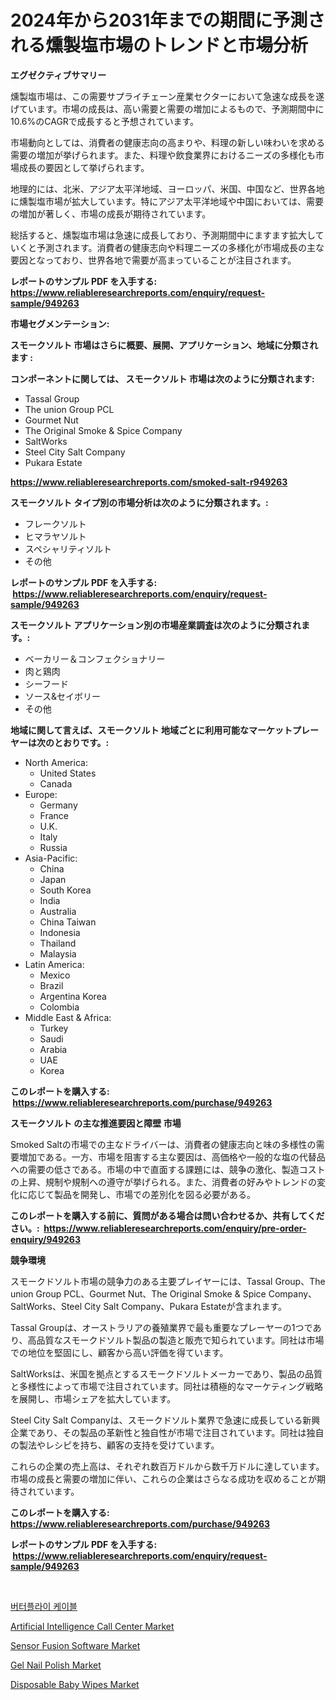 <p><h1>2024年から2031年までの期間に予測される燻製塩市場のトレンドと市場分析</h1></p><p><strong>エグゼクティブサマリー</strong></p>
<p><p>燻製塩市場は、この需要サプライチェーン産業セクターにおいて急速な成長を遂げています。市場の成長は、高い需要と需要の増加によるもので、予測期間中に10.6%のCAGRで成長すると予想されています。</p><p>市場動向としては、消費者の健康志向の高まりや、料理の新しい味わいを求める需要の増加が挙げられます。また、料理や飲食業界におけるニーズの多様化も市場成長の要因として挙げられます。</p><p>地理的には、北米、アジア太平洋地域、ヨーロッパ、米国、中国など、世界各地に燻製塩市場が拡大しています。特にアジア太平洋地域や中国においては、需要の増加が著しく、市場の成長が期待されています。</p><p>総括すると、燻製塩市場は急速に成長しており、予測期間中にますます拡大していくと予測されます。消費者の健康志向や料理ニーズの多様化が市場成長の主な要因となっており、世界各地で需要が高まっていることが注目されます。</p></p>
<p><strong>レポートのサンプル PDF を入手する: <a href="https://www.reliableresearchreports.com/enquiry/request-sample/949263">https://www.reliableresearchreports.com/enquiry/request-sample/949263</a></strong></p>
<p><strong>市場セグメンテーション:</strong></p>
<p><strong> スモークソルト 市場はさらに概要、展開、アプリケーション、地域に分類されます :</strong></p>
<p><strong>コンポーネントに関しては、 スモークソルト 市場は次のように分類されます: &nbsp;</strong></p>
<p><ul><li>Tassal Group</li><li>The union Group PCL</li><li>Gourmet Nut</li><li>The Original Smoke & Spice Company</li><li>SaltWorks</li><li>Steel City Salt Company</li><li>Pukara Estate</li></ul></p>
<p><strong><a href="https://www.reliableresearchreports.com/smoked-salt-r949263">https://www.reliableresearchreports.com/smoked-salt-r949263</a></strong></p>
<p><strong> スモークソルト タイプ別の市場分析は次のように分類されます。:</strong></p>
<p><ul><li>フレークソルト</li><li>ヒマラヤソルト</li><li>スペシャリティソルト</li><li>その他</li></ul></p>
<p><strong>レポートのサンプル PDF を入手する: &nbsp;<a href="https://www.reliableresearchreports.com/enquiry/request-sample/949263">https://www.reliableresearchreports.com/enquiry/request-sample/949263</a></strong></p>
<p><strong> スモークソルト アプリケーション別の市場産業調査は次のように分類されます。:</strong></p>
<p><ul><li>ベーカリー＆コンフェクショナリー</li><li>肉と鶏肉</li><li>シーフード</li><li>ソース&セイボリー</li><li>その他</li></ul></p>
<p><strong>地域に関して言えば、スモークソルト 地域ごとに利用可能なマーケットプレーヤーは次のとおりです。:</strong></p>
<p><ul>
    <li>
        North America:
        <ul>
            <li>United States</li>
            <li>Canada</li>
        </ul>
    </li>
    <li>
        Europe:
        <ul>
            <li>Germany</li>
            <li>France</li>
            <li>U.K.</li>
            <li>Italy</li>
            <li>Russia</li>
        </ul>
    </li>
    <li>
        Asia-Pacific:
        <ul>
            <li>China</li>
            <li>Japan</li>
            <li>South Korea</li>
            <li>India</li>
            <li>Australia</li>
            <li>China Taiwan</li>
            <li>Indonesia</li>
            <li>Thailand</li>
            <li>Malaysia</li>
        </ul>
    </li>
    <li>
        Latin America:
        <ul>
            <li>Mexico</li>
            <li>Brazil</li>
            <li>Argentina Korea</li>
            <li>Colombia</li>
        </ul>
    </li>
    <li>
        Middle East & Africa:
        <ul>
            <li>Turkey</li>
            <li>Saudi</li>
            <li>Arabia</li>
            <li>UAE</li>
            <li>Korea</li>
        </ul>
    </li>
    </ul></p>
<p><strong>このレポートを購入する: &nbsp;<a href="https://www.reliableresearchreports.com/purchase/949263">https://www.reliableresearchreports.com/purchase/949263</a></strong></p>
<p><strong>スモークソルト の主な推進要因と障壁 市場</strong></p>
<p><p>Smoked Saltの市場での主なドライバーは、消費者の健康志向と味の多様性の需要増加である。一方、市場を阻害する主な要因は、高価格や一般的な塩の代替品への需要の低さである。市場の中で直面する課題には、競争の激化、製造コストの上昇、規制や規制への遵守が挙げられる。また、消費者の好みやトレンドの変化に応じて製品を開発し、市場での差別化を図る必要がある。</p></p>
<p><strong>このレポートを購入する前に、質問がある場合は問い合わせるか、共有してください。:&nbsp; <a href="https://www.reliableresearchreports.com/enquiry/pre-order-enquiry/949263">https://www.reliableresearchreports.com/enquiry/pre-order-enquiry/949263</a></strong></p>
<p><strong>競争環境</strong></p>
<p><p>スモークドソルト市場の競争力のある主要プレイヤーには、Tassal Group、The union Group PCL、Gourmet Nut、The Original Smoke & Spice Company、SaltWorks、Steel City Salt Company、Pukara Estateが含まれます。</p><p>Tassal Groupは、オーストラリアの養殖業界で最も重要なプレーヤーの1つであり、高品質なスモークドソルト製品の製造と販売で知られています。同社は市場での地位を堅固にし、顧客から高い評価を得ています。</p><p>SaltWorksは、米国を拠点とするスモークドソルトメーカーであり、製品の品質と多様性によって市場で注目されています。同社は積極的なマーケティング戦略を展開し、市場シェアを拡大しています。</p><p>Steel City Salt Companyは、スモークドソルト業界で急速に成長している新興企業であり、その製品の革新性と独自性が市場で注目されています。同社は独自の製法やレシピを持ち、顧客の支持を受けています。</p><p>これらの企業の売上高は、それぞれ数百万ドルから数千万ドルに達しています。市場の成長と需要の増加に伴い、これらの企業はさらなる成功を収めることが期待されています。</p></p>
<p><strong>このレポートを購入する: &nbsp; <a href="https://www.reliableresearchreports.com/purchase/949263">https://www.reliableresearchreports.com/purchase/949263</a></strong></p>
<p><strong>レポートのサンプル PDF を入手する: &nbsp;<a href="https://www.reliableresearchreports.com/enquiry/request-sample/949263">https://www.reliableresearchreports.com/enquiry/request-sample/949263</a></strong><strong></strong></p>
<p>&nbsp;</p>
<p><p><a href="https://github.com/novabrown3/Market-Research-Report-List-1/blob/main/141814859053.md">버터플라이 케이블</a></p><p><a href="https://github.com/prosalinda88/Market-Research-Report-List-4/blob/main/artificial-intelligence-call-center-market.md">Artificial Intelligence Call Center Market</a></p><p><a href="https://github.com/globismark/Market-Research-Report-List-3/blob/main/sensor-fusion-software-market.md">Sensor Fusion Software Market</a></p><p><a href="https://issuu.com/reportprime-2/docs/gel-nail-polish-market-size-2030.pptx">Gel Nail Polish Market</a></p><p><a href="https://www.linkedin.com/pulse/disposable-baby-wipes-market-size-growth-outlook-from-pyelc">Disposable Baby Wipes Market</a></p></p>